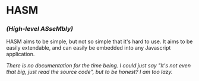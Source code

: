 # HASM
### *(High-level ASseMbly)* 

HASM aims to be simple, but not so simple that it's hard to use. It aims to be easily extendable, and can easily be embedded into any Javascript application.

*There is no documentation for the time being. I could just say "It's not even that big, just read the source code", but to be honest? I am too lazy.*
